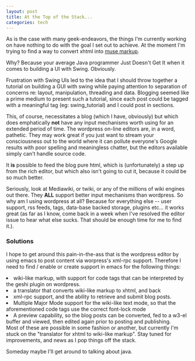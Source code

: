 ```yaml
--- 
layout: post
title: At the Top of the Stack...
categories: tech
---
```

As is the case with many geek-endeavors, the things I'm currently working on have nothing to do with the goal I set out to achieve.  At the moment I'm trying to find a way to convert xhtml into <a href="http://www.mwolson.org/projects/MuseMode.html">muse markup</a>.

Why? Because your average Java programmer Just Doesn't Get It when it comes to building a UI with Swing.  Obviously.

Frustration with Swing UIs led to the idea that I should throw together a tutorial on building a GUI with swing while paying attention to separation of concerns re: layout, manipulation, threading and data.  Blogging seemed like a prime medium to present such a tutorial, since each post could be tagged with a meaningful tag (eg: swing_tutorial) and I could post in sections.

This, of course, necessitates a blog (which I have, obviously) but which does emphatically <strong>not</strong> have any input mechanisms worth using for an extended period of time.  The wordpress on-line editors are, in a word, pathetic.  They may work great if you just want to stream your consciousness out to the world where it can pollute everyone's Google results with poor spelling and meaningless chatter, but the editors available simply can't handle source code.

It <strong>is</strong> possible to feed the blog pure html, which is (unfortunately) a step up from the rich editor, but which also isn't going to cut it, because it could be so much better.

Seriously, look at Mediawiki, or twiki, or any of the millions of wiki engines out there.  They <strong>ALL</strong> support better input mechanisms than wordpress.  So why am I using wordpress at all? Because for everything else -- user support, rss feeds, tags, data-base backed storage, plugins etc... it works great (as far as I know, come back in a week when I've resolved the editor issue to hear what else sucks. That should be enough time for me to find it.).
### Solutions
I hope to get around this pain-in-the-ass that is the wordpress editor by using emacs to post content via worpress's xml-rpc support. Therefore I need to find / enable or create support in emacs for the following things:
	<li>wiki-like markup, with support for code tags that can be interpreted by the geshi plugin on wordpress.</li>
	<li>a translator that converts wiki-like markup to xhtml, and back</li>
	<li>xml-rpc support, and the ability to retrieve and submit blog posts.</li>
	<li>Multiple Major Mode support for the wiki-like text mode, so that the aforementioned code tags use the correct font-lock mode</li>
	<li>A preview capability, so the blog posts can be converted, fed to a w3-el buffer and viewed, then edited again prior to posting and publishing.</li>
Most of these are possible in some fashion or another, but currently I'm stuck on the "translator for xhtml to wiki-like markup". Stay tuned for improvements, and news as I pop things off the stack.

Someday maybe I'll get around to talking about java.
